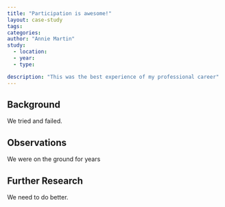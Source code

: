 ```yaml
---
title: "Participation is awesome!"
layout: case-study
tags:
categories:
author: "Annie Martin"
study:
  - location:
  - year:
  - type:

description: "This was the best experience of my professional career"
---
```


## Background

We tried and failed.

## Observations

We were on the ground for years

## Further Research

We need to do better.
